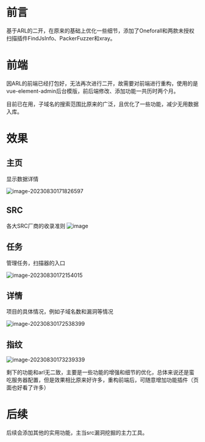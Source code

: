 # 前言

基于ARL的二开，在原来的基础上优化一些细节，添加了Oneforall和两款未授权扫描插件FindJsInfo、PackerFuzzer和xray。



# 前端

因ARL的前端已经打包好，无法再次进行二开，故需要对前端进行重构，使用的是vue-element-admin后台模版，前后端修改、添加功能一共历时两个月。

目前已在用，子域名的搜索范围比原来的广泛，且优化了一些功能，减少无用数据入库。



# 效果

## 主页

显示数据详情

![image-20230830171826597](https://xingheimg.oss-cn-guangzhou.aliyuncs.com/img/202308301718667.png)

## SRC
各大SRC厂商的收录准则
![image](https://xingheimg.oss-cn-guangzhou.aliyuncs.com/img/202310081834590.png)


## 任务

管理任务，扫描器的入口

![image-20230830172154015](https://xingheimg.oss-cn-guangzhou.aliyuncs.com/img/202308301721069.png)

## 详情

项目的具体情况，例如子域名数和漏洞等情况

![image-20230830172538399](https://xingheimg.oss-cn-guangzhou.aliyuncs.com/img/202308301725451.png)

## 指纹

![image-20230830173239339](https://xingheimg.oss-cn-guangzhou.aliyuncs.com/img/202308301732382.png)

剩下的功能和arl无二致，主要是一些功能的增强和细节的优化，总体来说还是蛮吃服务器配置，但是效果相比原来好许多，重构前端后，可随意增加功能插件（页面也好看了许多）



# 后续

后续会添加其他的实用功能，主当src漏洞挖掘的主力工具。

